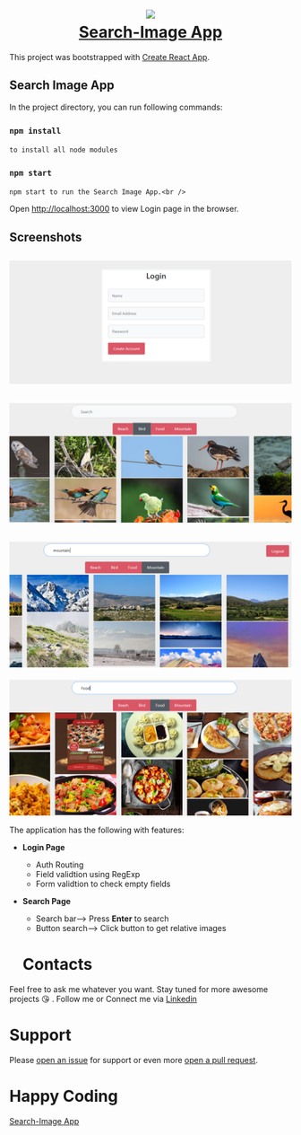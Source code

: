 <h1 align="center">
  <br>
    <img width="150" src="https://cdn4.iconfinder.com/data/icons/logos-3/600/React.js_logo-512.png">
  <br>
  <a href="https://vikram-choudhary.github.io/deploy-searchforimage/">Search-Image App</a>
  <br>
</h1>

This project was bootstrapped with [Create React App](https://github.com/facebook/create-react-app).</br>

## Search Image App

In the project directory, you can run following commands:

### `npm install`

    to install all node modules

### `npm start`

    npm start to run the Search Image App.<br />

Open [http://localhost:3000](http://localhost:3000) to view Login page in the browser.

Screenshots
--------------
![image](https://github.com/Vikram-Choudhary/SearchForImage/blob/master/src/ScreenShots/screenshot1.PNG)
--------------
![image](https://github.com/Vikram-Choudhary/SearchForImage/blob/master/src/ScreenShots/screenshot2.PNG)
--------------
![image](https://github.com/Vikram-Choudhary/SearchForImage/blob/master/src/ScreenShots/screenshot3.PNG)
--------------
![image](https://github.com/Vikram-Choudhary/SearchForImage/blob/master/src/ScreenShots/screenshot4.PNG)

The application has the following with features:

- **Login Page**
  - Auth Routing
  - Field validtion using RegExp
  - Form validtion to check empty fields
- **Search Page**
  - Search bar--> Press **Enter** to search
  - Button search--> Click button to get relative images
  
   # Contacts
Feel free to ask me whatever you want. Stay tuned for more awesome projects :kissing_heart: . Follow me or Connect me via <a href="https://www.linkedin.com/in/choudhary-vikram/">Linkedin<a/>

# Support
Please [open an issue](https://github.com/Vikram-Choudhary/SearchForImage/issues) for support or even more [open a pull request](https://github.com/Vikram-Choudhary/SearchForImage/pulls).

# Happy Coding
<a href="https://vikram-choudhary.github.io/deploy-searchforimage/">Search-Image App</a>

